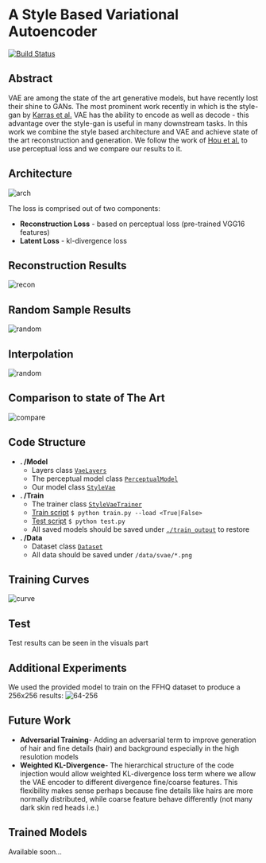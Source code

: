 # A Style Based Variational Autoencoder
[![Build Status](https://travis-ci.org/orgoro/style-vae.svg?branch=master)](https://travis-ci.org/orgoro/style-vae)

## Abstract
VAE are among the state of the art generative models, but have recently lost their shine to GANs. 
The most prominent work recently in which is the style-gan by [Karras et al.](https://arxiv.org/abs/1812.04948) 
VAE has the ability to encode as well as decode - this advantage over the style-gan is useful in many downstream tasks.
In this work we combine the style based architecture and VAE and achieve state of the art reconstruction and generation. 
We follow the work of [Hou et al.](https://ieeexplore.ieee.org/abstract/document/7926714/) 
to use perceptual loss and we compare our results to it.


## Architecture
![arch](style_vae/doc/arch.png)

The loss is comprised out of two components:
* **Reconstruction Loss** - based on perceptual loss (pre-trained VGG16 features)
* **Latent Loss** - kl-divergence loss


## Reconstruction Results

   ![recon](style_vae/doc/recon.jpg)

## Random Sample Results

   ![random](style_vae/doc/random.jpg)

## Interpolation
   
   ![random](style_vae/doc/interpolation.gif)

## Comparison to state of The Art

   ![compare](style_vae/doc/compare-rand.png)

## Code Structure
* **. /Model**
  * Layers class [`VaeLayers`](style_vae/model/layers.py)
  * The perceptual model class [`PerceptualModel`](style_vae/model/perceptual_model.py)
  * Our model class [`StyleVae`](style_vae/model/style_vae.py)
* **. /Train**
  * The trainer class [`StyleVaeTrainer`](style_vae/model/style_vae.py)
  * [Train script](style_vae/train/train.py) `$ python train.py --load <True|False>`
  * [Test script](style_vae/train/test.py) `$ python test.py`
  * All saved models should be saved under [`./train_output`](style_vae/train_output) to restore
* **. /Data**
  * Dataset class [`Dataset`](style_vae/data/dataset.py) 
  * All data should be saved under `/data/svae/*.png`
  
## Training Curves
![curve](style_vae/doc/curve.png)

## Test
Test results can be seen in the visuals part

## Additional Experiments
We used the provided model to train on the FFHQ dataset to produce a 256x256 results:
![64-256](style_vae/doc/64-256.png)
 
## Future Work
* **Adversarial Training**- Adding an adversarial term to improve generation of hair and fine details (hair)
 and background especially in the high resulotion models
* **Weighted KL-Divergence**- The hierarchical structure of the code injection would allow weighted
 KL-divergence loss term where we allow the VAE encoder to different divergence fine/coarse features. 
 This flexibility makes sense perhaps because fine details like hairs are more normally distributed,
 while coarse feature behave differently (not many dark skin red heads i.e.) 

## Trained Models
Available soon... 